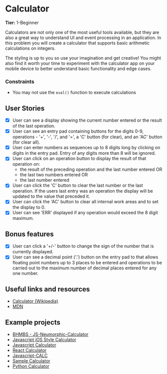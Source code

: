 # Calculator

**Tier:** 1-Beginner

Calculators are not only one of the most useful tools available, but they are
also a great way to understand UI and event processing in an application. In
this problem you will create a calculator that supports basic arithmetic
calculations on integers. 

The styling is up to you so use your imagination and get creative! You might
also find it worth your time to experiment with the calculator app on your
mobile device to better understand basic functionality and edge cases.

### Constraints

- You may not use the `eval()` function to execute calculations

## User Stories

-   [X] User can see a display showing the current number entered or the
result of the last operation.
-   [X] User can see an entry pad containing buttons for the digits 0-9, 
operations - '+', '-', '/', and '=', a 'C' button (for clear), and an 'AC'
button (for clear all).
-   [X] User can enter numbers as sequences up to 8 digits long by clicking on
digits in the entry pad. Entry of any digits more than 8 will be ignored.
-   [X] User can click on an operation button to display the result of that
operation on:
    * the result of the preceding operation and the last number entered OR
    * the last two numbers entered OR
    * the last number entered
-   [X] User can click the 'C' button to clear the last number or the last
operation. If the users last entry was an operation the display will be
updated to the value that preceded it.
-   [X] User can click the 'AC' button to clear all internal work areas and
to set the display to 0.
-   [X] User can see 'ERR' displayed if any operation would exceed the 
8 digit maximum.

## Bonus features

-   [X] User can click a '+/-' button to change the sign of the number that is
currently displayed.
-   [X] User can see a decimal point ('.') button on the entry pad to that 
allows floating point numbers up to 3 places to be entered and operations to
be carried out to the maximum number of decimal places entered for any one
number.

## Useful links and resources

- [Calculator (Wikipedia)](https://en.wikipedia.org/wiki/Calculator)
- [MDN](https://developer.mozilla.org/en-US/)

## Example projects

- [BHMBS - JS-Neumorphic-Calculator](https://barhouum7.github.io/JS-Neumorphic-Calc.github.io/)
- [Javascript iOS Style Calculator](https://codepen.io/ssmkhrj/full/jOWBQqO)
- [Javascript Calculator](https://codepen.io/giana/pen/GJMBEv)
- [React Calculator](https://codepen.io/mjijackson/pen/xOzyGX)
- [Javascript-CALC](https://github.com/x0uter/javascript-calc)
- [Sample Calculator](https://sevlasnog.github.io/sample-calculator)
- [Python Calculator](https://github.com/kana800/Side-Projects/tree/master/1-Beginner/calculator)
